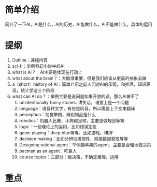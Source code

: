 # 简单介绍
简介了一下AI，AI是什么，AI的历史，AI能做什么，AI不能做什么，具体的运用
# 提纲
1. Outline：课程内容
2. sci-fi：举例科幻小说中的AI
3. what is AI？：AI主要是体现在行动上
4. what about the brain？：大脑很重要，但是我们应该从更高的抽象去做
5. a（short）history of AI：简单介绍之前人们对AI的乐观，和推理，知识表现，统计学这三个阶段
6. what can AI do？：举例主要是说问题如果开放的话，那么AI做不了
	1. unintentionally funny stories: 讲笑话，语意上是一个问题
	2. language：语音转文字，有些是同音，所以需要上下文来翻译
	3. perception：视觉举例，辨别物品是什么
	4. robotics：机器人比赛，小狗踢足球，主要是做规划等等
	5. logic：一些理论上的运用，比如错误定位
	6. game playing：deep blue等等，比如游戏，棋牌
	7. decision making：比如分辨垃圾邮件，网络数据获取等等
	8. Designing rational agent：举例摘苹果的agent，主要是合理地做决策
	9. pacman as an agent：吃豆人
	10. course topics：三部分：做决策，不确定推理，运用
# 重点
